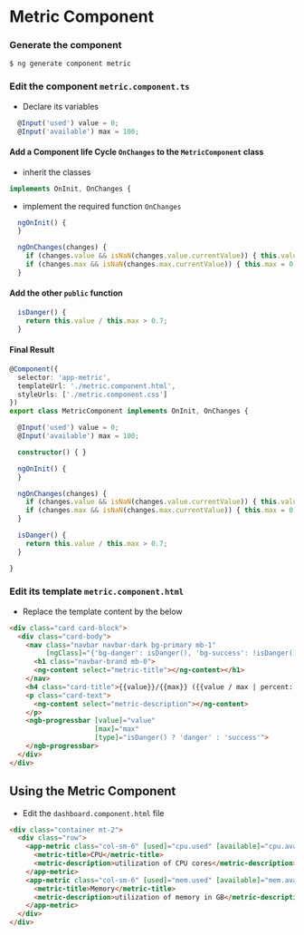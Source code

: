 # Metric Component

### Generate the component

```
$ ng generate component metric
```

### Edit the component `metric.component.ts`

* Declare its variables

```typescript
  @Input('used') value = 0;
  @Input('available') max = 100;
```

#### Add a Component life Cycle `OnChanges` to the `MetricComponent` class

   * inherit the classes

```typescript
implements OnInit, OnChanges {
```

   * implement the required function `OnChanges`

```typescript
  ngOnInit() {
  }

  ngOnChanges(changes) {
    if (changes.value && isNaN(changes.value.currentValue)) { this.value = 0; }
    if (changes.max && isNaN(changes.max.currentValue)) { this.max = 0; }
  }
```

#### Add the other `public` function

```typescript
  isDanger() {
    return this.value / this.max > 0.7;
  }
```

#### Final Result

```typescript
@Component({
  selector: 'app-metric',
  templateUrl: './metric.component.html',
  styleUrls: ['./metric.component.css']
})
export class MetricComponent implements OnInit, OnChanges {

  @Input('used') value = 0;
  @Input('available') max = 100;

  constructor() { }

  ngOnInit() {
  }

  ngOnChanges(changes) {
    if (changes.value && isNaN(changes.value.currentValue)) { this.value = 0; }
    if (changes.max && isNaN(changes.max.currentValue)) { this.max = 0; }
  }

  isDanger() {
    return this.value / this.max > 0.7;
  }

}
```

### Edit its template `metric.component.html`

* Replace the template content by the below

```html
<div class="card card-block">
  <div class="card-body">
    <nav class="navbar navbar-dark bg-primary mb-1" 
         [ngClass]="{'bg-danger': isDanger(), 'bg-success': !isDanger()}">
      <h1 class="navbar-brand mb-0">
      <ng-content select="metric-title"></ng-content></h1>
    </nav>
    <h4 class="card-title">{{value}}/{{max}} ({{value / max | percent:'1.0-2'}})</h4>
    <p class="card-text">
      <ng-content select="metric-description"></ng-content>
    </p>
    <ngb-progressbar [value]="value" 
                     [max]="max" 
                     [type]="isDanger() ? 'danger' : 'success'">
    </ngb-progressbar>
  </div>
</div>
```

## Using the Metric Component

* Edit the `dashboard.component.html` file

```html
<div class="container mt-2">
  <div class="row">
    <app-metric class="col-sm-6" [used]="cpu.used" [available]="cpu.available">
      <metric-title>CPU</metric-title>
      <metric-description>utilization of CPU cores</metric-description>
    </app-metric>
    <app-metric class="col-sm-6" [used]="mem.used" [available]="mem.available">
      <metric-title>Memory</metric-title>
      <metric-description>utilization of memory in GB</metric-description>
    </app-metric>
  </div>
</div>
```
